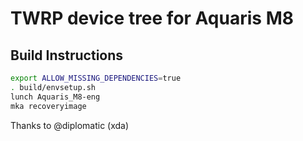 # TWRP device tree for Aquaris M8
## Build Instructions
```sh
export ALLOW_MISSING_DEPENDENCIES=true
. build/envsetup.sh
lunch Aquaris_M8-eng
mka recoveryimage
```
Thanks to @diplomatic (xda)
